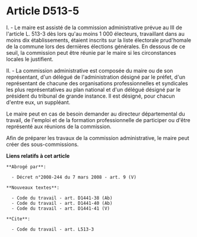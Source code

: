 # Article D513-5

I. - Le maire est assisté de la commission administrative prévue au III de l'article L. 513-3 dès lors qu'au moins 1 000
électeurs, travaillant dans au moins dix établissements, étaient inscrits sur la liste électorale prud'homale de la commune
lors des dernières élections générales. En dessous de ce seuil, la commission peut être réunie par le maire si les
circonstances locales le justifient.

II. - La commission administrative est composée du maire ou de son représentant, d'un délégué de l'administration désigné par
le préfet, d'un représentant de chacune des organisations professionnelles et syndicales les plus représentatives au plan
national et d'un délégué désigné par le président du tribunal de grande instance. Il est désigné, pour chacun d'entre eux, un
suppléant.

Le maire peut en cas de besoin demander au directeur départemental du travail, de l'emploi et de la formation professionnelle
de participer ou d'être représenté aux réunions de la commission.

Afin de préparer les travaux de la commission administrative, le maire peut créer des sous-commissions.

**Liens relatifs à cet article**

	**Abrogé par**:

	  - Décret n°2008-244 du 7 mars 2008 - art. 9 (V)

	**Nouveaux textes**:

	  - Code du travail - art. D1441-38 (Ab)
	  - Code du travail - art. D1441-40 (Ab)
	  - Code du travail - art. D1441-41 (V)

	**Cite**:

	  - Code du travail - art. L513-3
